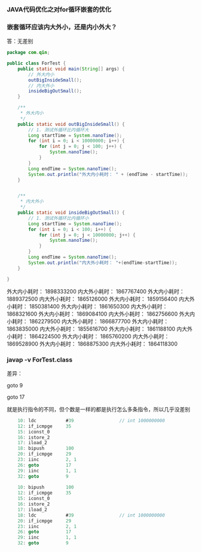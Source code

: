 ###  JAVA代码优化之对for循环嵌套的优化



### 嵌套循环应该内大外小，还是内小外大？

答：无差别

```java
package com.qin;

public class ForTest {
    public static void main(String[] args) {
        // 外大内小
        outBigInsideSmall();
        // 内大外小
        insideBigOutSmall();
    }

    /**
     * 外大内小
     */
    public static void outBigInsideSmall() {
        // 1. 测试外循环比内循环大
        Long startTime = System.nanoTime();
        for (int i = 0; i < 10000000; i++) {
            for (int j = 0; j < 100; j++) {
				System.nanoTime();
            }
        }
        Long endTime = System.nanoTime();
        System.out.println("外大内小耗时： " + (endTime - startTime));
    }


    /**
     * 内大外小
     */
    public static void insideBigOutSmall() {
        // 1. 测试外循环比内循环小
        Long startTime = System.nanoTime();
        for (int i = 0; i < 100; i++) {
            for (int j = 0; j < 10000000; j++) {
				System.nanoTime();
            }
        }
        Long endTime = System.nanoTime();
        System.out.println("内大外小耗时： "+(endTime-startTime));
    }

}

```

外大内小耗时： 1898333200
内大外小耗时： 1867767400
外大内小耗时： 1889372500
内大外小耗时： 1865126000
外大内小耗时： 1859156400
内大外小耗时： 1850381400
外大内小耗时： 1861650300
内大外小耗时： 1868321600
外大内小耗时： 1869084100
内大外小耗时： 1862756600
外大内小耗时： 1862279500
内大外小耗时： 1866877700
外大内小耗时： 1863835000
内大外小耗时： 1855616700
外大内小耗时： 1861188100
内大外小耗时： 1864224500
外大内小耗时： 1865760200
内大外小耗时： 1869528900
外大内小耗时： 1868875300
内大外小耗时： 1864118300



### javap -v ForTest.class

差异：

goto          9

goto          17

就是执行指令的不同，但个数是一样的都是执行怎么多条指令，所以几乎没差别

```java
    10: ldc           #39                 // int 1000000000
    12: if_icmpge     35
    15: iconst_0
    16: istore_2
    17: iload_2
    18: bipush        100
    20: if_icmpge     29
    23: iinc          2, 1
    26: goto          17
    29: iinc          1, 1
    32: goto          9
    
    10: bipush        100
    12: if_icmpge     35
    15: iconst_0
    16: istore_2
    17: iload_2
    18: ldc           #39                 // int 1000000000
    20: if_icmpge     29
    23: iinc          2, 1
    26: goto          17
    29: iinc          1, 1
    32: goto          9
```